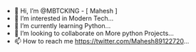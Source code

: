 - 👋 Hi, I’m @MBTCKING - [ Mahesh ]
- 👀 I’m interested in Modern Tech...
- 🌱 I’m currently learning Python...
- 💞️ I’m looking to collaborate on More python Projects...
- 📫 How to reach me https://twitter.com/Mahesh89122720...

<!---
MBTCKING/MBTCKING is a ✨ special ✨ repository because its `README.md` (this file) appears on your GitHub profile.
You can click the Preview link to take a look at your changes.
--->
